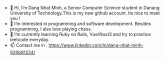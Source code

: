 - 👋 Hi, I’m Dang Nhat Minh, a Senior Computer Science student in Danang University of Technology.This is my new github account. Its nice to meet you ! 
- 👀 I’m interested in programming and software development. Besides programming, I also love playing chess.
- 🌱 I’m currently learning Ruby on Rails, Vue/Nuxt3 and try to practice leetcode everyday.
- 📫 Contact me in :  https://www.linkedin.com/in/dang-nhat-minh-620b81224/
  
<!---
linuxminhat/linuxminhat is a ✨ special ✨ repository because its `README.md` (this file) appears on your GitHub profile.
You can click the Preview link to take a look at your changes.
--->
